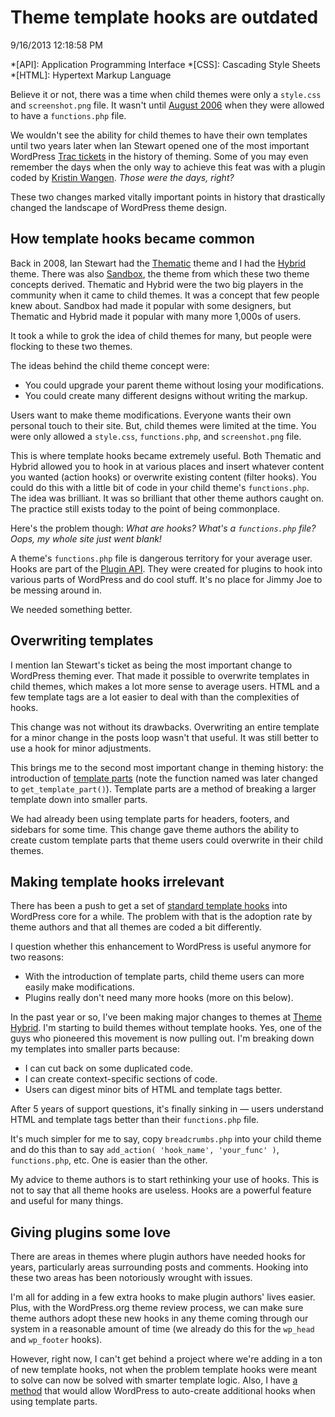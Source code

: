 # Theme template hooks are outdated

9/16/2013 12:18:58 PM 

*[API]: Application Programming Interface
*[CSS]: Cascading Style Sheets
*[HTML]: Hypertext Markup Language

Believe it or not, there was a time when child themes were only a `style.css` and `screenshot.png` file.  It wasn't until [August 2006](http://core.trac.wordpress.org/changeset/4131) when they were allowed to have a `functions.php` file.

We wouldn't see the ability for child themes to have their own templates until two years later when Ian Stewart opened one of the most important WordPress [Trac tickets](http://core.trac.wordpress.org/ticket/7086) in the history of theming.  Some of you may even remember the days when the only way to achieve this feat was with a plugin coded by [Kristin Wangen](http://thewangens.net/).  *Those were the days, right?*

These two changes marked vitally important points in history that drastically changed the landscape of WordPress theme design.

## How template hooks became common

Back in 2008, Ian Stewart had the [Thematic](http://wordpress.org/themes/thematic) theme and I had the [Hybrid](http://themehybrid.com/themes/hybrid) theme.  There was also [Sandbox](http://wordpress.org/themes/sandbox), the theme from which these two theme concepts derived.  Thematic and Hybrid were the two big players in the community when it came to child themes.  It was a concept that few people knew about.  Sandbox had made it popular with some designers, but Thematic and Hybrid made it popular with many more 1,000s of users.

It took a while to grok the idea of child themes for many, but people were flocking to these two themes.

The ideas behind the child theme concept were:

* You could upgrade your parent theme without losing your modifications.
* You could create many different designs without writing the markup.

Users want to make theme modifications.  Everyone wants their own personal touch to their site.  But, child themes were limited at the time.  You were only allowed a `style.css`, `functions.php`, and `screenshot.png` file.

This is where template hooks became extremely useful.  Both Thematic and Hybrid allowed you to hook in at various places and insert whatever content you wanted (action hooks) or overwrite existing content (filter hooks).  You could do this with a little bit of code in your child theme's `functions.php`.  The idea was brilliant.  It was so brilliant that other theme authors caught on.  The practice still exists today to the point of being commonplace.

Here's the problem though:  *What are hooks? What's a `functions.php` file?  Oops, my whole site just went blank!*

A theme's `functions.php` file is dangerous territory for your average user.  Hooks are part of the [Plugin API](http://codex.wordpress.org/Plugin_API).  They were created for plugins to hook into various parts of WordPress and do cool stuff.  It's no place for Jimmy Joe to be messing around in.

We needed something better.

## Overwriting templates

I mention Ian Stewart's ticket as being the most important change to WordPress theming ever.  That made it possible to overwrite templates in child themes, which makes a lot more sense to average users.  HTML and a few template tags are a lot easier to deal with than the complexities of hooks.

This change was not without its drawbacks.  Overwriting an entire template for a minor change in the posts loop wasn't that useful.  It was still better to use a hook for minor adjustments.

This brings me to the second most important change in theming history: the introduction of [template parts](http://core.trac.wordpress.org/changeset/13146) (note the function named was later changed to `get_template_part()`).  Template parts are a method of breaking a larger template down into smaller parts.

We had already been using template parts for headers, footers, and sidebars for some time.  This change gave theme authors the ability to create custom template parts that theme users could overwrite in their child themes.

## Making template hooks irrelevant

There has been a push to get a set of [standard template hooks](http://core.trac.wordpress.org/ticket/21506) into WordPress core for a while.  The problem with that is the adoption rate by theme authors and that all themes are coded a bit differently.

I question whether this enhancement to WordPress is useful anymore for two reasons:

* With the introduction of template parts, child theme users can more easily make modifications.
* Plugins really don't need many more hooks (more on this below).

In the past year or so, I've been making major changes to themes at [Theme Hybrid](http://themehybrid.com).  I'm starting to build themes without template hooks.  Yes, one of the guys who pioneered this movement is now pulling out.  I'm breaking down my templates into smaller parts because:

* I can cut back on some duplicated code.
* I can create context-specific sections of code.
* Users can digest minor bits of HTML and template tags better.

After 5 years of support questions, it's finally sinking in &mdash; users understand HTML and template tags better than their `functions.php` file.  

It's much simpler for me to say, copy `breadcrumbs.php` into your child theme and do this than to say `add_action( 'hook_name', 'your_func' )`, `functions.php`, etc.  One is easier than the other.

My advice to theme authors is to start rethinking your use of hooks.  This is not to say that all theme hooks are useless.  Hooks are a powerful feature and useful for many things.

## Giving plugins some love

There are areas in themes where plugin authors have needed hooks for years, particularly areas surrounding posts and comments.  Hooking into these two areas has been notoriously wrought with issues.

I'm all for adding in a few extra hooks to make plugin authors' lives easier.  Plus, with the WordPress.org theme review process, we can make sure theme authors adopt these new hooks in any theme coming through our system in a reasonable amount of time (we already do this for the `wp_head` and `wp_footer` hooks).

However, right now, I can't get behind a project where we're adding in a ton of new template hooks, not when the problem template hooks were meant to solve can now be solved with smarter template logic.  Also, I have [a method](http://core.trac.wordpress.org/ticket/21506#comment:63) that would allow WordPress to auto-create additional hooks when using template parts.